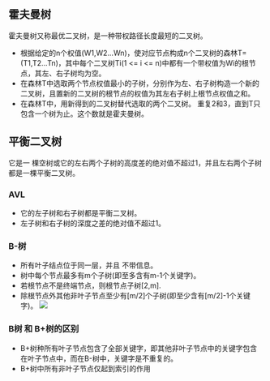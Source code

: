 ## 霍夫曼树 
霍夫曼树又称最优二叉树，是一种带权路径长度最短的二叉树。

* 根据给定的n个权值(W1,W2...Wn)，使对应节点构成n个二叉树的森林T=(T1,T2...Tn)，其中每个二叉树Ti(1 <= i <= n)中都有一个带权值为Wi的根节点，其左、右子树均为空。
* 在森林T中选取两个节点权值最小的子树，分别作为左、右子树构造一个新的二叉树，且置新的二叉树的根节点的权值为其左右子树上根节点权值之和。
* 在森林T中，用新得到的二叉树替代选取的两个二叉树。
重复2和3，直到T只包含一个树为止。这个数就是霍夫曼树。

## 平衡二叉树
它是一 棵空树或它的左右两个子树的高度差的绝对值不超过1，并且左右两个子树都是一棵平衡二叉树。
### AVL
* 它的左子树和右子树都是平衡二叉树。
* 左子树和右子树的深度之差的绝对值不超过1。

### B-树
* 所有叶子结点位于同一层，并且 不带信息。
* 树中每个节点最多有m个子树(即至多含有m-1个关键字)。
* 若根节点不是终端节点，则根节点子树[2,m].
* 除根节点外其他非叶子节点至少有[m/2]个子树(即至少含有[m/2]-1个关键字)。
![](https://github.com/hadyang/interview/raw/master/basic/algo/b-.png)


### B树 和 B+树的区别
* B+树种所有叶子节点包含了全部关键字，即其他非叶子节点中的关键字包含在叶子节点中，而在B-树中，关键字是不重复的。
* B+树中所有非叶子节点仅起到索引的作用